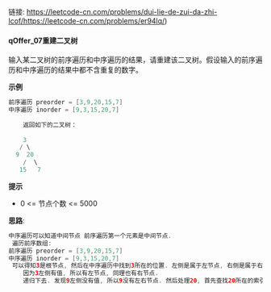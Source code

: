 链接:  https://leetcode-cn.com/problems/dui-lie-de-zui-da-zhi-lcof/https://leetcode-cn.com/problems/er94lq/)

#### qOffer_07重建二叉树

输入某二叉树的前序遍历和中序遍历的结果，请重建该二叉树。假设输入的前序遍历和中序遍历的结果中都不含重复的数字。

**示例**

```java
前序遍历 preorder = [3,9,20,15,7]
中序遍历 inorder = [9,3,15,20,7]
    
    返回如下的二叉树：
    
    3
   / \
  9  20
    /  \
   15   7
```

**提示**

- 0 <= 节点个数 <= 5000

**思路**: 

```java
中序遍历可以知道中间节点 前序遍历第一个元素是中间节点. 
 遍历前序数组: 
前序遍历 preorder = [3,9,20,15,7]
中序遍历 inorder = [9,3,15,20,7]
 可以得知3是根节点, 然后在中序遍历中找到3所在的位置. 左侧是属于左节点, 右侧是属于右节点.
    因为3左侧有值, 所以有左节点, 同理也有右节点. 
    递归下去. 发现9左侧没有值, 所以9没有左右节点. 然后处理20, 首先查找20所在的索引位置. 左侧有15, 右侧有7, 所以20又有左右节点. 
```









